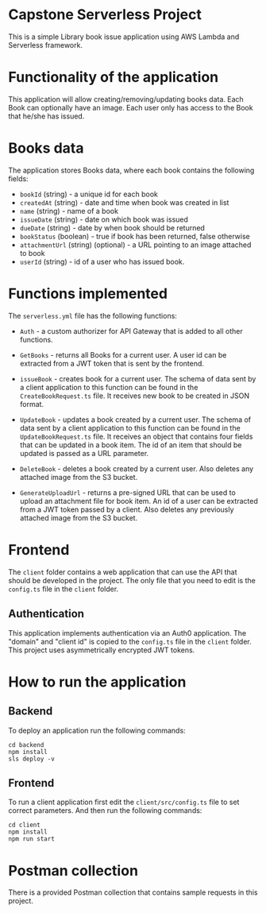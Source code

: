 # Capstone Serverless Project

This is a simple Library book issue application using AWS Lambda and Serverless framework.

# Functionality of the application

This application will allow creating/removing/updating books data. Each Book can optionally have an image. Each user only has access to the Book that he/she has issued.

# Books data

The application stores Books data, where each book contains the following fields:

- `bookId` (string) - a unique id for each book
- `createdAt` (string) - date and time when book was created in list
- `name` (string) - name of a book
- `issueDate` (string) - date on which book was issued
- `dueDate` (string) - date by when book should be returned 
- `bookStatus` (boolean) - true if book has been returned, false otherwise
- `attachmentUrl` (string) (optional) - a URL pointing to an image attached to book
- `userId` (string) - id of a user who has issued book.

# Functions implemented

The `serverless.yml` file has the following functions:

- `Auth` - a custom authorizer for API Gateway that is added to all other functions.

- `GetBooks` - returns all Books for a current user. A user id can be extracted from a JWT token that is sent by the frontend.

- `issueBook` - creates book for a current user. The schema of data sent by a client application to this function can be found in the `CreateBookRequest.ts` file. It receives new book to be created in JSON format.

- `UpdateBook` - updates a book created by a current user. The schema of data sent by a client application to this function can be found in the `UpdateBookRequest.ts` file. It receives an object that contains four fields that can be updated in a book item. The id of an item that should be updated is passed as a URL parameter.

- `DeleteBook` - deletes a book created by a current user. Also deletes any attached image from the S3 bucket.

- `GenerateUploadUrl` - returns a pre-signed URL that can be used to upload an attachment file for book item. An id of a user can be extracted from a JWT token passed by a client. Also deletes any previously attached image from the S3 bucket.

# Frontend

The `client` folder contains a web application that can use the API that should be developed in the project. The only file that you need to edit is the `config.ts` file in the `client` folder.

## Authentication

This application implements authentication via an Auth0 application. The "domain" and "client id" is copied to the `config.ts` file in the `client` folder. This project uses asymmetrically encrypted JWT tokens.

# How to run the application

## Backend

To deploy an application run the following commands:

```
cd backend
npm install
sls deploy -v
```

## Frontend

To run a client application first edit the `client/src/config.ts` file to set correct parameters. And then run the following commands:

```
cd client
npm install
npm run start
```

# Postman collection

There is a provided Postman collection that contains sample requests in this project.
